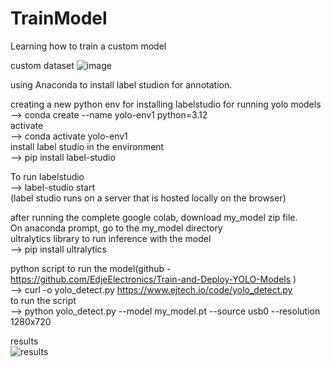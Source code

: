 # TrainModel  
Learning how to train a custom model    

custom dataset 
![image](https://github.com/user-attachments/assets/0a71b016-a792-4cdd-993d-3484460ec228)

using Anaconda to install label studion for annotation.  

creating a new python env for installing labelstudio for running yolo models   
--> conda create --name yolo-env1 python=3.12  
activate    
--> conda activate yolo-env1  
install label studio in the environment  
--> pip install label-studio  
  
To run labelstudio  
--> label-studio start  
(label studio runs on a server that is hosted locally on the browser)  

after running the complete google colab, download my_model zip file.   
On anaconda prompt, go to the my_model directory  
ultralytics library to run inference with the model  
--> pip install ultralytics  

python script to run the model(github - https://github.com/EdjeElectronics/Train-and-Deploy-YOLO-Models )  
--> curl -o yolo_detect.py https://www.ejtech.io/code/yolo_detect.py  
to run the script  
--> python yolo_detect.py --model my_model.pt --source usb0 --resolution 1280x720  


results  
![results](https://github.com/user-attachments/assets/daec2385-569a-4e56-978c-ff3b15f7c904)

